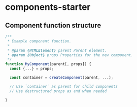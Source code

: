 # components-starter

## Component function structure

```js
/**
 * Example component function.
 *
 * @param {HTMLElement} parent Parent element.
 * @param {Object} props Properties for the new component.
 */
function MyComponent(parent[, props]) {
  const {...} = props;

  const container = createComponent(parent, ...);

  // Use `container` as parent for child components
  // Use destructured props as and when needed

}
```
